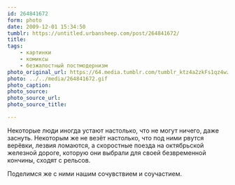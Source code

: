 ```yaml
---
id: 264841672
form: photo
date: 2009-12-01 15:34:50
tumblr: https://untitled.urbansheep.com/post/264841672/
title:
tags:
    - картинки
    - комиксы
    - безжалостный постмодернизм
photo_original_url: https://64.media.tumblr.com/tumblr_ktz4a2zkFs1qz4wzio1_1280.gif
photo: ../../media/264841672.gif
photo_caption:
photo_source:
photo_source_url:
photo_source_title:

---
```


<p>Некоторые люди иногда устают настолько, что не могут ничего, даже заснуть. Некоторым же не везёт настолько, что под ними рвутся верёвки, лезвия ломаются, а скоростные поезда на октябрьской железной дороге, которую они выбрали для своей безвременной кончины, сходят с рельсов.</p>

<p>Поделимся же с ними нашим сочувствием и соучастием.</p>
